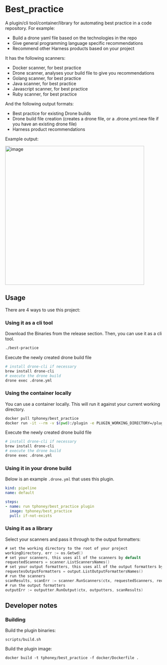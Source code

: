 # Best_practice

A plugin/cli tool/container/library for automating best practice in a code repository. For example:

- Build a drone yaml file based on the technologies in the repo
- Give general programming language specific recommendations
- Recommend other Harness products based on your project

It has the following scanners:

- Docker scanner, for best practice
- Drone scanner, analyses your build file to give you recommendations
- Golang scanner, for best practice
- Java scanner, for best practice
- Javascript scanner, for best practice
- Ruby scanner, for best practice

And the following output formats:

- Best practice for existing Drone builds
- Drone build file creation (creates a drone file, or a .drone.yml.new file if you have an existing drone file)
- Harness product recommendations

Example output:

<img width="447" alt="image" src="https://user-images.githubusercontent.com/10402706/175973905-0eaa76f9-5d9e-4f4e-8305-03c1021169b0.png">

## Usage

There are 4 ways to use this project:

### Using it as a cli tool

Download the Binaries from the release section. Then, you can use it as a cli tool.

```bash
./best-practice 
```

Execute the newly created drone build file

```bash
# install drone-cli if necessary
brew install drone-cli
# execute the drone build
drone exec .drone.yml
```

### Using the container locally

You can use a container locally. This will run it against your current working directory.

```bash
docker pull tphoney/best_practice
docker run -it --rm -v $(pwd):/plugin -e PLUGIN_WORKING_DIRECTORY=/plugin tphoney/best_practice
```

Execute the newly created drone build file

```bash
# install drone-cli if necessary
brew install drone-cli
# execute the drone build
drone exec .drone.yml
```

### Using it in your drone build

Below is an example `.drone.yml` that uses this plugin.

```yaml
kind: pipeline
name: default

steps:
- name: run tphoney/best_practice plugin
  image: tphoney/best_practice
  pull: if-not-exists
```

### Using it as a library

Select your scanners and pass it through to the output formatters:

```go
# set the working directory to the root of your project
workingDirectory, err := os.Getwd()
# set your scanners, this uses all of the scanners by default
requestedScanners = scanner.ListScannersNames()
# set your output formatters, this uses all of the output formatters by default
requestesOutputFormatters = output.ListOutputFormattersNames()
# run the scanners
scanResults, scanErr := scanner.RunScanners(ctx, requestedScanners, requestesOutputFormatters)
# run the output formatters
outputErr := outputter.RunOutput(ctx, outputters, scanResults)
```

## Developer notes

### Building

Build the plugin binaries:

```text
scripts/build.sh
```

Build the plugin image:

```text
docker build -t tphoney/best_practice -f docker/Dockerfile .
```
